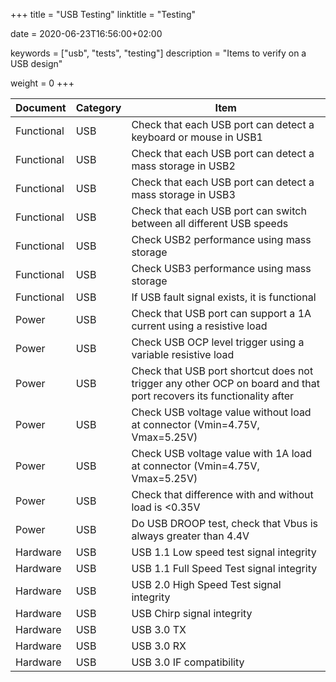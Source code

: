 +++
title = "USB Testing"
linktitle = "Testing"

date = 2020-06-23T16:56:00+02:00

keywords = ["usb", "tests", "testing"]
description = "Items to verify on a USB design"

weight = 0
+++

| Document   | Category | Item                                                                                                                |
| ---------- | -------- | ------------------------------------------------------------------------------------------------------------------- |
| Functional | USB      | Check that each USB port can detect a keyboard or mouse in USB1                                                     |
| Functional | USB      | Check that each USB port can detect a mass storage in USB2                                                          |
| Functional | USB      | Check that each USB port can detect a mass storage in USB3                                                          |
| Functional | USB      | Check that each USB port can switch between all different USB speeds                                                |
| Functional | USB      | Check USB2 performance using mass storage                                                                           |
| Functional | USB      | Check USB3 performance using mass storage                                                                           |
| Functional | USB      | If USB fault signal exists, it is functional                                                                        |
| Power      | USB      | Check that USB port can support a 1A current using a resistive load                                                 |
| Power      | USB      | Check USB OCP level trigger using a variable resistive load                                                         |
| Power      | USB      | Check that USB port shortcut does not trigger any other OCP on board and that port recovers its functionality after |
| Power      | USB      | Check USB voltage value without load at connector (Vmin=4.75V, Vmax=5.25V)                                          |
| Power      | USB      | Check USB voltage value with 1A load at connector (Vmin=4.75V, Vmax=5.25V)                                          |
| Power      | USB      | Check that difference with and without load is <0.35V                                                               |
| Power      | USB      | Do USB DROOP test, check that Vbus is always greater than 4.4V                                                      |
| Hardware   | USB      | USB 1.1 Low speed test signal integrity                                                                             |
| Hardware   | USB      | USB 1.1 Full Speed Test signal integrity                                                                            |
| Hardware   | USB      | USB 2.0 High Speed Test signal integrity                                                                            |
| Hardware   | USB      | USB Chirp signal integrity                                                                                          |
| Hardware   | USB      | USB 3.0 TX                                                                                                          |
| Hardware   | USB      | USB 3.0 RX                                                                                                          |
| Hardware   | USB      | USB 3.0 IF compatibility                                                                                            |
